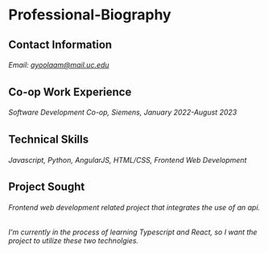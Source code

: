 # Professional-Biography
## Contact Information
###### Email: ayoolaam@mail.uc.edu
## Co-op Work Experience
###### Software Development Co-op, Siemens, January 2022-August 2023
## Technical Skills
###### Javascript, Python, AngularJS, HTML/CSS, Frontend Web Development
## Project Sought
###### Frontend web development related project that integrates the use of an api. 
###### I'm currently in the process of learning Typescript and React, so I want the project to utilize these two technolgies.
